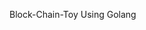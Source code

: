 <!--
 * @Author: Ziguan Jin 18917950960@163.com
 * @Date: 2024-01-20 17:42:42
 * @LastEditors: Ziguan Jin 18917950960@163.com
 * @LastEditTime: 2024-01-20 17:43:12
 * @FilePath: /goBlockChain/README.md
 * @Description: 这是默认设置,请设置`customMade`, 打开koroFileHeader查看配置 进行设置: https://github.com/OBKoro1/koro1FileHeader/wiki/%E9%85%8D%E7%BD%AE
-->
Block-Chain-Toy
Using Golang